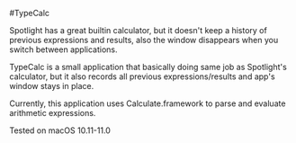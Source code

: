 #TypeCalc

Spotlight has a great builtin calculator, but it doesn't keep a history of 
previous expressions and results, also the window disappears when you switch 
between applications.

TypeCalc is a small application that basically doing same job as Spotlight's 
calculator, but it also records all previous expressions/results and app's 
window stays in place.

Currently, this application uses Calculate.framework to parse and evaluate 
arithmetic expressions.

Tested on macOS 10.11-11.0
